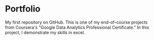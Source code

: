 # Portfolio
My first repository on GitHub.
This is one of my end-of-course projects from Coursera's "Google Data Analytics Professional Certificate." In this project, I demonstrate my skills in excel. 
